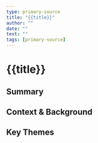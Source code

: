 ```yaml
---
type: primary-source
title: "{{title}}"
author: ""
date: ""
text: ""
tags: [primary-source]
---
```


# {{title}}

## Summary

## Context & Background

## Key Themes
